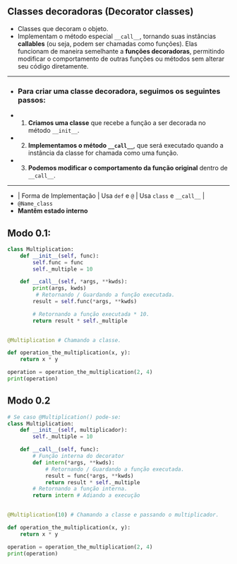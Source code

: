 ## Classes decoradoras (Decorator classes)
- Classes que decoram o objeto.
- Implementam o método especial `__call__`, tornando suas instâncias **callables** (ou seja, podem ser chamadas como funções). Elas funcionam de maneira semelhante a **funções decoradoras**, permitindo modificar o comportamento de outras funções ou métodos sem alterar seu código diretamente.  

---
- ### Para criar uma classe decoradora, seguimos os seguintes passos:  

- 1. **Criamos uma classe** que recebe a função a ser decorada no método `__init__`.  
- 2. **Implementamos o método `__call__`**, que será executado quando a instância da classe for chamada como uma função.  
- 3. **Podemos modificar o comportamento da função original** dentro de `__call__`.  

---
- | Forma de Implementação | Usa `def` e `@` | Usa `class` e `__call__` |
- `@Name_class`
- **Mantêm estado interno**
## Modo 0.1:
```py
class Multiplication:
    def __init__(self, func):
        self.func = func
        self._multiple = 10

    def __call__(self, *args, **kwds):
        print(args, kwds)
         # Retornando / Guardando a função executada.
        result = self.func(*args, **kwds)

        # Retornando a função executada * 10.
        return result * self._multiple
    

@Multiplication # Chamando a classe.

def operation_the_multiplication(x, y):
    return x * y

operation = operation_the_multiplication(2, 4)
print(operation)
```


## Modo 0.2
```py
# Se caso @Multiplication() pode-se: 
class Multiplication:
    def __init__(self, multiplicador):
        self._multiple = 10

    def __call__(self, func):
        # Função interna do decorator
        def intern(*args, **kwds):
            # Retornando / Guardando a função executada.
            result = func(*args, **kwds)
            return result * self._multiple
        # Retornando a função interna.
        return intern # Adiando a execução 
    

@Multiplication(10) # Chamando a classe e passando o multiplicador.

def operation_the_multiplication(x, y):
    return x * y

operation = operation_the_multiplication(2, 4)
print(operation)

```